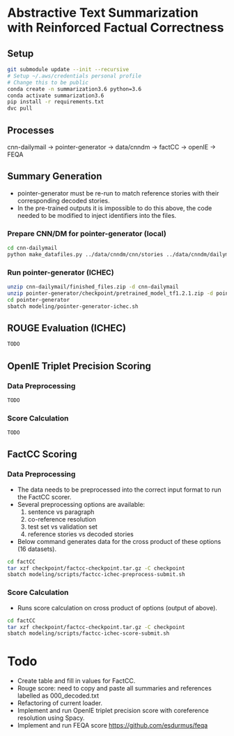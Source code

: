 # Abstractive Text Summarization with Reinforced Factual Correctness

## Setup

```bash
git submodule update --init --recursive
# Setup ~/.aws/credentials personal profile
# Change this to be public
conda create -n summarization3.6 python=3.6
conda activate summarization3.6
pip install -r requirements.txt
dvc pull
```

## Processes

cnn-dailymail -> pointer-generator -> data/cnndm -> factCC -> openIE -> FEQA


## Summary Generation

* pointer-generator must be re-run to match reference stories with their corresponding decoded stories.
* In the pre-trained outputs it is impossible to do this above, the code needed to be modified to inject identifiers into the files.

### Prepare CNN/DM for pointer-generator (local)

```bash
cd cnn-dailymail
python make_datafiles.py ../data/cnndm/cnn/stories ../data/cnndm/dailymail/stories
```

### Run pointer-generator (ICHEC)

```bash
unzip cnn-dailymail/finished_files.zip -d cnn-dailymail
unzip pointer-generator/checkpoint/pretrained_model_tf1.2.1.zip -d pointer-generator/checkpoint
cd pointer-generator
sbatch modeling/pointer-generator-ichec.sh
```


## ROUGE Evaluation (ICHEC)

```bash
TODO
```


## OpenIE Triplet Precision Scoring

### Data Preprocessing

```bash
TODO
```

### Score Calculation


```bash
TODO
```


## FactCC Scoring

### Data Preprocessing

* The data needs to be preprocessed into the correct input format to run the FactCC scorer.
* Several preprocessing options are available:
    1. sentence vs paragraph 
    2. co-reference resolution
    3. test set vs validation set
    4. reference stories vs decoded stories
* Below command generates data for the cross product of these options (16 datasets).

```bash
cd factCC
tar xzf checkpoint/factcc-checkpoint.tar.gz -C checkpoint
sbatch modeling/scripts/factcc-ichec-preprocess-submit.sh
```

### Score Calculation

* Runs score calculation on cross product of options (output of above).

```bash
cd factCC
tar xzf checkpoint/factcc-checkpoint.tar.gz -C checkpoint
sbatch modeling/scripts/factcc-ichec-score-submit.sh
```


# Todo

* Create table and fill in values for FactCC.
* Rouge score: need to copy and paste all summaries and references labelled as 000_decoded.txt
* Refactoring of current loader.
* Implement and run OpenIE triplet precision score with coreference resolution using Spacy.
* Implement and run FEQA score https://github.com/esdurmus/feqa